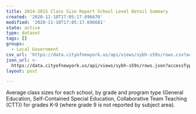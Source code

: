 ```yaml
---
title: 2014-2015 Class Size Report School Level Detail Summary
created: '2020-11-10T17:05:17.696670'
modified: '2020-11-10T17:05:17.696681'
state: active
type: dataset
tags: []
groups:
  - Local Government
csv_url: 'https://data.cityofnewyork.us/api/views/sybh-s59s/rows.csv?accessType=DOWNLOAD'
json_url: >-
  https://data.cityofnewyork.us/api/views/sybh-s59s/rows.json?accessType=DOWNLOAD
layout: post

---
```

Average class sizes for each school, by grade and program type (General Education, Self-Contained Special Education, Collaborative Team Teaching (CTT)) for grades K-9 (where grade 9 is not reported by subject area).
